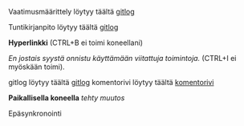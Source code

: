 Vaatimusmäärittely löytyy täältä [gitlog](https://github.com/MaaritVilen/ot-harjoitustyo/blob/master/dokumentaatio/vaatimusmaarittely.md)

Tuntikirjanpito löytyy täältä [gitlog](https://github.com/MaaritVilen/ot-harjoitustyo/blob/master/dokumentaatio/tuntikirjanpito.md)

**Hyperlinkki** (CTRL+B ei toimi koneellani)

*En jostais syystä onnistu käyttämään viitattuja toimintoja.* (CTRL+I ei myöskään toimi). 

gitlog löytyy täältä [gitlog](https://github.com/MaaritVilen/ot-harjoitustyo/blob/master/laskarit/viikko1/gitlog.txt)
komentorivi löytyy täältä [komentorivi](https://github.com/MaaritVilen/ot-harjoitustyo/blob/master/laskarit/viikko1/komentorivi.txt)

**Paikallisella koneella** *tehty muutos*

Epäsynkronointi
